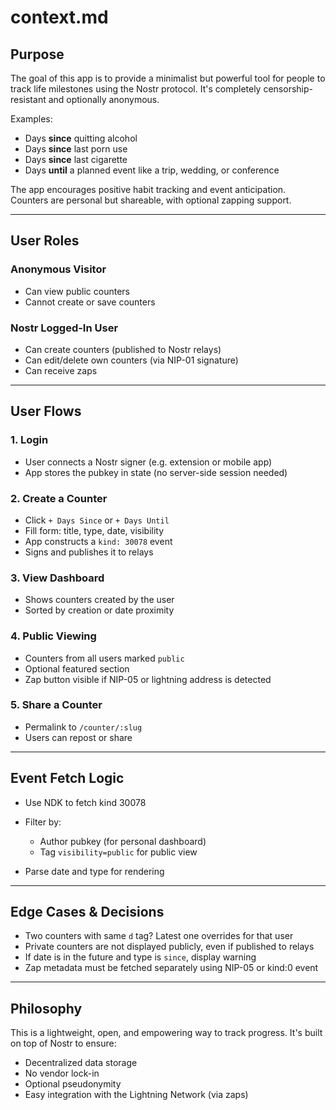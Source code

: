 # context.md

## Purpose

The goal of this app is to provide a minimalist but powerful tool for people to track life milestones using the Nostr protocol. It's completely censorship-resistant and optionally anonymous.

Examples:

* Days **since** quitting alcohol
* Days **since** last porn use
* Days **since** last cigarette
* Days **until** a planned event like a trip, wedding, or conference

The app encourages positive habit tracking and event anticipation. Counters are personal but shareable, with optional zapping support.

---

## User Roles

### Anonymous Visitor

* Can view public counters
* Cannot create or save counters

### Nostr Logged-In User

* Can create counters (published to Nostr relays)
* Can edit/delete own counters (via NIP-01 signature)
* Can receive zaps

---

## User Flows

### 1. Login

* User connects a Nostr signer (e.g. extension or mobile app)
* App stores the pubkey in state (no server-side session needed)

### 2. Create a Counter

* Click `+ Days Since` or `+ Days Until`
* Fill form: title, type, date, visibility
* App constructs a `kind: 30078` event
* Signs and publishes it to relays

### 3. View Dashboard

* Shows counters created by the user
* Sorted by creation or date proximity

### 4. Public Viewing

* Counters from all users marked `public`
* Optional featured section
* Zap button visible if NIP-05 or lightning address is detected

### 5. Share a Counter

* Permalink to `/counter/:slug`
* Users can repost or share

---

## Event Fetch Logic

* Use NDK to fetch kind 30078
* Filter by:

  * Author pubkey (for personal dashboard)
  * Tag `visibility=public` for public view
* Parse date and type for rendering

---

## Edge Cases & Decisions

* Two counters with same `d` tag? Latest one overrides for that user
* Private counters are not displayed publicly, even if published to relays
* If date is in the future and type is `since`, display warning
* Zap metadata must be fetched separately using NIP-05 or kind:0 event

---

## Philosophy

This is a lightweight, open, and empowering way to track progress. It's built on top of Nostr to ensure:

* Decentralized data storage
* No vendor lock-in
* Optional pseudonymity
* Easy integration with the Lightning Network (via zaps)
